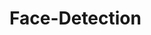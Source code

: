 # Face-Detection
[Detector weights]: https://drive.google.com/file/d/1xfRFehbCJmTHJOm8kchiDuXz1wFwAG_Q/view?usp=sharing
[Comparator weights]: https://drive.google.com/file/d/1mQ0isB5quc2x49hP6BiCj4OPzumEB79z/view?usp=sharing
